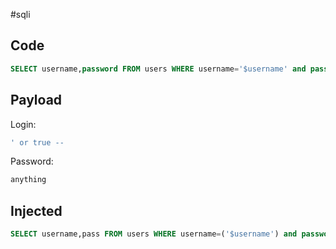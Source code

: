 #sqli 

## Code
```sql
SELECT username,password FROM users WHERE username='$username' and password='$password'
```

## Payload
Login:
```sql
' or true --
```

Password:
```sql
anything
```

## Injected
```sql
SELECT username,pass FROM users WHERE username=('$username') and password=('$password')
```
